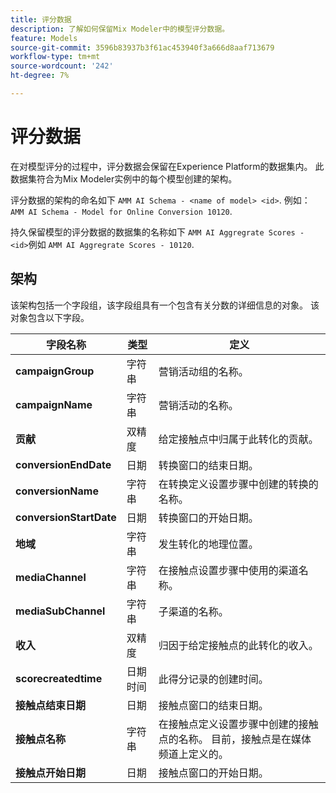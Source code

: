 ```yaml
---
title: 评分数据
description: 了解如何保留Mix Modeler中的模型评分数据。
feature: Models
source-git-commit: 3596b83937b3f61ac453940f3a666d8aaf713679
workflow-type: tm+mt
source-wordcount: '242'
ht-degree: 7%

---
```



# 评分数据

在对模型评分的过程中，评分数据会保留在Experience Platform的数据集内。 此数据集符合为Mix Modeler实例中的每个模型创建的架构。

评分数据的架构的命名如下 `AMM AI Schema - <name of model> <id>`. 例如： `AMM AI Schema - Model for Online Conversion 10120`.

持久保留模型的评分数据的数据集的名称如下 `AMM AI Aggregrate Scores - <id>`例如 `AMM AI Aggregrate Scores - 10120`.


## 架构

该架构包括一个字段组，该字段组具有一个包含有关分数的详细信息的对象。 该对象包含以下字段。

| 字段名称 | 类型 | 定义 |
|---|---|---|
| **campaignGroup** | 字符串 | 营销活动组的名称。 |
| **campaignName** | 字符串 | 营销活动的名称。 |
| **贡献** | 双精度 | 给定接触点中归属于此转化的贡献。 |
| **conversionEndDate** | 日期 | 转换窗口的结束日期。 |
| **conversionName** | 字符串 | 在转换定义设置步骤中创建的转换的名称。 |
| **conversionStartDate** | 日期 | 转换窗口的开始日期。 |
| **地域** | 字符串 | 发生转化的地理位置。 |
| **mediaChannel** | 字符串 | 在接触点设置步骤中使用的渠道名称。 |
| **mediaSubChannel** | 字符串 | 子渠道的名称。 |
| **收入** | 双精度 | 归因于给定接触点的此转化的收入。 |
| **scorecreatedtime** | 日期时间 | 此得分记录的创建时间。 |
| **接触点结束日期** | 日期 | 接触点窗口的结束日期。 |
| **接触点名称** | 字符串 | 在接触点定义设置步骤中创建的接触点的名称。 目前，接触点是在媒体频道上定义的。 |
| **接触点开始日期** | 日期 | 接触点窗口的开始日期。 |

